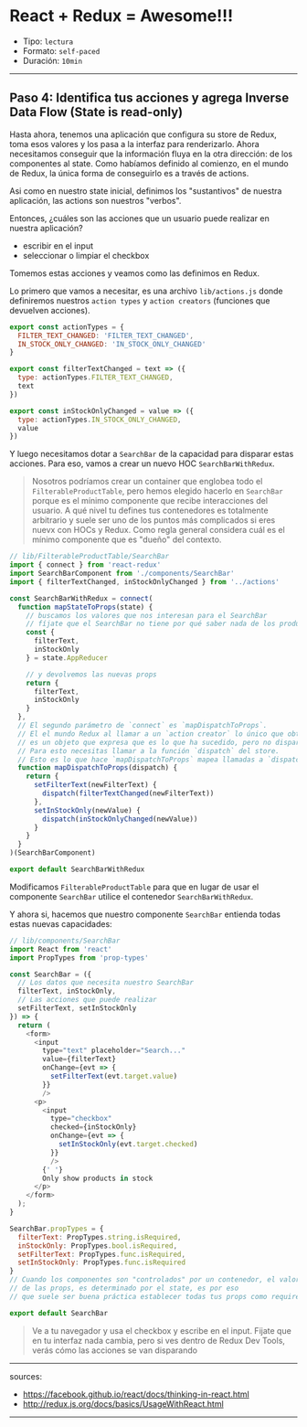# React + Redux = Awesome!!!

* Tipo: `lectura`
* Formato: `self-paced`
* Duración: `10min`

***

## Paso 4: Identifica tus acciones y agrega Inverse Data Flow (**State is read-only**)

Hasta ahora, tenemos una aplicación que configura su store de Redux, toma esos valores y los pasa a la interfaz para renderizarlo. Ahora necesitamos conseguir que la información fluya en la otra dirección: de los componentes al state. Como habíamos definido al comienzo, en el mundo de Redux, la única forma de conseguirlo es a través de actions.

Asi como en nuestro state inicial, definimos los "sustantivos" de nuestra aplicación, las actions son nuestros "verbos".

Entonces, ¿cuáles son las acciones que un usuario puede realizar en nuestra aplicación?
- escribir en el input
- seleccionar o limpiar el checkbox

Tomemos estas acciones y veamos como las definimos en Redux.

Lo primero que vamos a necesitar, es una archivo `lib/actions.js` donde definiremos nuestros `action types` y `action creators` (funciones que devuelven acciones).

```js
export const actionTypes = {
  FILTER_TEXT_CHANGED: 'FILTER_TEXT_CHANGED',
  IN_STOCK_ONLY_CHANGED: 'IN_STOCK_ONLY_CHANGED'
}

export const filterTextChanged = text => ({
  type: actionTypes.FILTER_TEXT_CHANGED,
  text
})

export const inStockOnlyChanged = value => ({
  type: actionTypes.IN_STOCK_ONLY_CHANGED,
  value
})
```

Y luego necesitamos dotar a `SearchBar` de la capacidad para disparar estas acciones. Para eso, vamos a crear un nuevo HOC `SearchBarWithRedux`.

> Nosotros podríamos crear un container que englobea todo el `FilterableProductTable`, pero hemos elegido hacerlo en `SearchBar` porque es el mínimo componente que recibe interacciones del usuario. A qué nivel tu defines tus contenedores es totalmente arbitrario y suele ser uno de los puntos más complicados si eres nuevx con HOCs y Redux. Como regla general considera cuál es el mínimo componente que es "dueño" del contexto.

```js
// lib/FilterableProductTable/SearchBar
import { connect } from 'react-redux'
import SearchBarComponent from './components/SearchBar'
import { filterTextChanged, inStockOnlyChanged } from '../actions'

const SearchBarWithRedux = connect(
  function mapStateToProps(state) {
    // buscamos los valores que nos interesan para el SearchBar
    // fíjate que el SearchBar no tiene por qué saber nada de los productos
    const {
      filterText,
      inStockOnly
    } = state.AppReducer

    // y devolvemos las nuevas props
    return {
      filterText,
      inStockOnly
    }
  },
  // El segundo parámetro de `connect` es `mapDispatchToProps`.
  // El el mundo Redux al llamar a un `action creator` lo único que obtenemos
  // es un objeto que expresa que es lo que ha sucedido, pero no dispara la acción.
  // Para esto necesitas llamar a la función `dispatch` del store.
  // Esto es lo que hace `mapDispatchToProps` mapea llamadas a `dispatch` para tus `action creators`
  function mapDispatchToProps(dispatch) {
    return {
      setFilterText(newFilterText) {
        dispatch(filterTextChanged(newFilterText))
      },
      setInStockOnly(newValue) {
        dispatch(inStockOnlyChanged(newValue))
      }
    }
  }
)(SearchBarComponent)

export default SearchBarWithRedux
```

Modificamos `FilterableProductTable` para que en lugar de usar el componente `SearchBar` utilice el contenedor `SearchBarWithRedux`.

Y ahora si, hacemos que nuestro componente `SearchBar` entienda todas estas nuevas capacidades:
```js
// lib/components/SearchBar
import React from 'react'
import PropTypes from 'prop-types'

const SearchBar = ({
  // Los datos que necesita nuestro SearchBar
  filterText, inStockOnly,
  // Las acciones que puede realizar
  setFilterText, setInStockOnly
}) => {
  return (
    <form>
      <input
        type="text" placeholder="Search..."
        value={filterText}
        onChange={evt => {
          setFilterText(evt.target.value)
        }}
        />
      <p>
        <input
          type="checkbox"
          checked={inStockOnly}
          onChange={evt => {
            setInStockOnly(evt.target.checked)
          }}
          />
        {' '}
        Only show products in stock
      </p>
    </form>
  );
}

SearchBar.propTypes = {
  filterText: PropTypes.string.isRequired,
  inStockOnly: PropTypes.bool.isRequired,
  setFilterText: PropTypes.func.isRequired,
  setInStockOnly: PropTypes.func.isRequired
}
// Cuando los componentes son "controlados" por un contenedor, el valor por defecto
// de las props, es determinado por el state, es por eso
// que suele ser buena práctica establecer todas tus props como required

export default SearchBar
```

> Ve a tu navegador y usa el checkbox y escribe en el input. Fijate que en tu interfaz nada cambia, pero si ves dentro de Redux Dev Tools, verás cómo las acciones se van disparando

---
sources:
  - https://facebook.github.io/react/docs/thinking-in-react.html
  - http://redux.js.org/docs/basics/UsageWithReact.html
---
